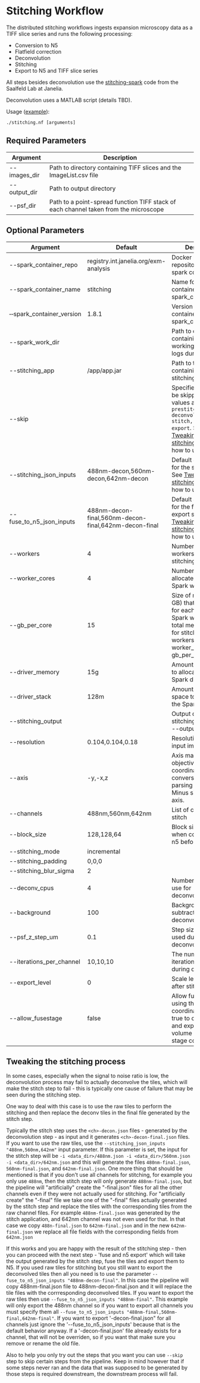 # Stitching Workflow

The distributed stitching workflows ingests expansion microscopy data as a TIFF slice series and runs the following processing:

- Conversion to N5
- Flatfield correction
- Deconvolution
- Stitching
- Export to N5 and TIFF slice series

All steps besides deconvolution use the [stitching-spark](https://github.com/saalfeldlab/stitching-spark) code from the Saalfeld Lab at Janelia.

Deconvolution uses a MATLAB script (details TBD).

Usage ([example](../examples/stitching.sh)):

    ./stitching.nf [arguments]

## Required Parameters

| Argument   | Description                                                                           |
|------------|---------------------------------------------------------------------------------------|
| --images_dir | Path to directory containing TIFF slices and the ImageList.csv file |
| --output_dir | Path to output directory |
| --psf_dir | Path to a point-spread function TIFF stack of each channel taken from the microscope |

## Optional Parameters

| Argument   | Default | Description                                                                           |
|------------|---------|---------------------------------------------------------------------------------------|
| --spark_container_repo | registry.int.janelia.org/exm-analysis | Docker registry and repository for the spark container |
| --spark_container_name | stitching | Name for the container in the spark_container_repo |
| &#x2011;&#x2011;spark_container_version | 1.8.1 | Version for the container in the spark_container_repo |
| --spark_work_dir | | Path to directory containing Spark working files and logs during stitching |
| --stitching_app | /app/app.jar | Path to the JAR file containing the stitching application. |
| --skip | | Specifies the steps to be skipped. The valid values are:  `prestitching, deconvolution, stitch, fuse, tiff-export`. See  [Tweaking the stitching process](#tweaking-the-stitching-process) how to use this |
| --stitching_json_inputs | 488nm-decon,560nm-decon,642nm-decon | Default JSON inputs for the stich step. See  [Tweaking the stitching process](#tweaking-the-stitching-process) how to use this. |
| --fuse_to_n5_json_inputs | 488nm-decon-final,560nm-decon-final,642nm-decon-final | Default JSON inputs for the fuse and export step. See  [Tweaking the stitching process](#tweaking-the-stitching-process) how to use this |
| --workers | 4 | Number of Spark workers to use for stitching |
| --worker_cores | 4 | Number of cores allocated to each Spark worker |
| --gb_per_core | 15 | Size of memory (in GB) that is allocated for each core of a Spark worker. The total memory usage for stitching will be workers * worker_cores * gb_per_core. |
| --driver_memory | 15g | Amount of memory to allocate for the Spark driver |
| --driver_stack | 128m | Amount of stack space to allocate for the Spark driver |
| --stitching_output | | Output directory for stitching (relative to --output_dir) |
| --resolution | 0.104,0.104,0.18 | Resolution of the input imagery |
| --axis | -y,-x,z | Axis mapping for objective to pixel coordinates conversion when parsing metadata. Minus sign flips the axis. |
| --channels | 488nm,560nm,642nm | List of channels to stitch |
| --block_size | 128,128,64 | Block size to use when converting to n5 before stitching |
| --stitching_mode | incremental | |
| --stitching_padding | 0,0,0 | |
| --stitching_blur_sigma | 2 | |
| --deconv_cpus | 4 | Number of CPUs to use for deconvolution |
| --background | 100 | Background value subtracted during deconvolution |
| --psf_z_step_um | 0.1 | Step size of PSF used during deconvolution |
| --iterations_per_channel | 10,10,10 | The number of iterations/tile done during deconvolution |
| --export_level | 0 | Scale level to export after stitching |
| --allow_fusestage | false | Allow fusing tiles using their stage coordinates. Set to true to quickly stitch and export the image volume based on stage coordinates   |


## Tweaking the stitching process

In some cases, especially when the signal to noise ratio is low, the deconvolution process may fail to actually deconvolve the tiles, which will make the stitch step to fail - this is typically one cause of failure that may be seen during the stitching step.

One way to deal with this case is to use the raw tiles to perform the stitching and then replace the deconv tiles in the final file generated by the stitch step.

Typically the stitch step uses the `<ch>-decon.json` files - generated by the deconvolution step - as input and it generates `<ch>-decon-final.json` files. If you want to use the raw tiles, use the `--stitching_json_inputs "488nm,560nm,642nm"` input parameter. If this parameter is set, the input for the stitch step will be `-i <data_dir>/488nm.json -i <data_dir>/560nm.json -i <data_dir>/642nm.json` and this will generate the files `480nm-final.json`, `560nm-final.json`, and `642nm-final.json`. One more thing that should be mentioned is that if you don't use all channels for stitching, for example you only use `488nm`, then the stitch step will only generate `488nm-final.json`, but the pipeline will "artificially" create the "-final.json" files for all the other channels even if they were not actually used for stitching. For "artificially create" the "-final" file we take one of the "-final" files actually generated by the stitch step and replace the tiles with the corresponding tiles from the raw channel files. For example `488nm-final.json` was generated by the stitch application, and 642nm channel was not even used for that. In that case we copy `488n-final.json` to `642nm-final.json` and in the new `642nm-final.json` we replace all file fields with the corresponding fields from `642nm.json` 

If this works and you are happy with the result of the stitching step - then you can proceed with the next step - 'fuse and n5 export' which will take the output generated by the stitch step, fuse the tiles and export them to N5. If you used raw tiles for stitching but you still want to export the deconvolved tiles then all you need is to use the parameter `--fuse_to_n5_json_inputs "488nm-decon-final"`. In this case the pipeline will copy 488nm-final.json file to 488nm-decon-final.json and it will replace the tile files with the corrresponding deconvolved tiles. If you want to export the raw tiles then use `--fuse_to_n5_json_inputs "488nm-final"`. This example will only export the 488nm channel so if you want to export all channels you must specify them all `--fuse_to_n5_json_inputs "488nm-final,560nm-final,642nm-final"`. If you want to export '-decon-final.json" for all channels just ignore the '--fuse_to_n5_json_inputs' because that is the default behavior anyway. If a '-decon-final.json' file already exists for a channel, that will not be overriden, so if you want that make sure you remove or rename the old file.

Also to help you only try out the steps that you want you can use `--skip` step to skip certain steps from the pipeline. Keep in mind however that if some steps never ran and the data that was supposed to be generated by those steps is required downstream, the downstream process will fail.
